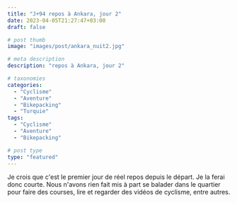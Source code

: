 ```yaml
---
title: "J+94 repos à Ankara, jour 2"
date: 2023-04-05T21:27:47+03:00
draft: false

# post thumb
image: "images/post/ankara_nuit2.jpg"

# meta description
description: "repos à Ankara, jour 2"

# taxonomies
categories:
  - "Cyclisme" 
  - "Aventure" 
  - "Bikepacking"
  - "Turquie" 
tags:
  - "Cyclisme" 
  - "Aventure" 
  - "Bikepacking" 

# post type
type: "featured"
---
```


Je crois que c'est le premier jour de réel repos depuis le départ. Je la ferai donc courte. Nous n'avons rien fait mis à part se balader dans le quartier pour faire des courses, lire et regarder des vidéos de cyclisme, entre autres. 
